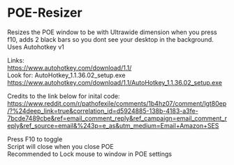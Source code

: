 # POE-Resizer
Resizes the POE window to be with Ultrawide dimension when you press f10, adds 2 black bars so you dont see your desktop in the background. Uses Autohotkey v1    

Links:  
https://www.autohotkey.com/download/1.1/  
Look for: AutoHotkey_1.1.36.02_setup.exe  
https://www.autohotkey.com/download/1.1/AutoHotkey_1.1.36.02_setup.exe

Credits to the link below for inital code:   
https://www.reddit.com/r/pathofexile/comments/1b4hz07/comment/lgt80ep/?%24deep_link=true&correlation_id=d5924885-138b-4183-a3fe-7bcde7489cbe&ref=email_comment_reply&ref_campaign=email_comment_reply&ref_source=email&%243p=e_as&utm_medium=Email+Amazon+SES

Press F10 to toggle  
Script will close when you close POE  
Recommended to Lock mouse to window in POE settings  

